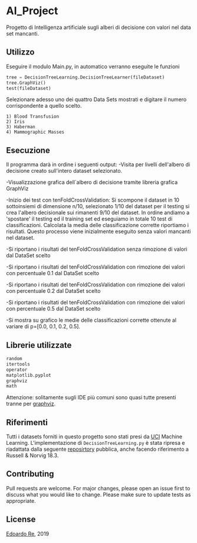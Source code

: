 # AI_Project
Progetto di Intelligenza artificiale sugli alberi di decisione con valori nel data set mancanti.

## Utilizzo
Eseguire il modulo Main.py, in automatico verranno eseguite le funzioni
```python
tree = DecisionTreeLearning.DecisionTreeLearner(fileDataset)
tree.GraphViz()
test(fileDataset)
```
Selezionare adesso uno dei quattro Data Sets mostrati e digitare il numero corrispondente a quello scelto.
```comment
1) Blood Transfusion
2) Iris
3) Haberman
4) Mammographic Masses
```
##

## Esecuzione
Il programma darà in ordine i seguenti output:
-Visita per livelli dell'albero di decisione creato sull'intero dataset selezionato.

-Visualizzazione grafica dell`albero di decisione tramite libreria grafica GraphViz

-Inizio dei test con tenFoldCrossValidation:
Si scompone il dataset in 10 sottoinsiemi di dimensione n/10, selezionato 1/10 del dataset per il testing si crea l'albero decisionale
sui rimanenti 9/10 del dataset. In ordine andiamo a 'spostare' il testing ed il training set ed eseguiamo in totale 10 test di classificazioni.
Calcolata la media delle classificazione corrette riportiamo i risultati. Questo processo viene inizialmente eseguito senza valori mancanti nel dataset.

-Si riportano i risultati del tenFoldCrossValidation senza rimozione di valori dal DataSet scelto

-Si riportano i risultati del tenFoldCrossValidation con rimozione dei valori con percentuale 0.1 dal DataSet scelto

-Si riportano i risultati del tenFoldCrossValidation con rimozione dei valori con percentuale 0.2 dal DataSet scelto

-Si riportano i risultati del tenFoldCrossValidation con rimozione dei valori con percentuale 0.5 dal DataSet scelto

-Si mostra su grafico le medie delle classificazioni corrette ottenute al variare di p=[0.0, 0.1, 0.2, 0.5].

## Librerie utilizzate
```python
random
itertools
operator
matplotlib.pyplot 
graphviz 
math
```
Attenzione: solitamente sugli IDE più comuni sono quasi tutte presenti tranne per [graphviz](https://graphviz.gitlab.io/download/).

## Riferimenti
Tutti i datasets forniti in questo progetto sono stati presi da [UCI](https://archive.ics.uci.edu/ml/index.php) Machine Learning.
L'implementazione di `DecisionTreeLearning.py` è stata ripresa e riadattata dalla seguente [reposirtory](https://github.com/aimacode/aima-python/blob/master/learning.py) pubblica, anche facendo riferimento a Russell & Norvig 18.3.


## Contributing
Pull requests are welcome. For major changes, please open an issue first to discuss what you would like to change.
Please make sure to update tests as appropriate.


## License
[Edoardo Re](https://github.com/edoardore), 2019
